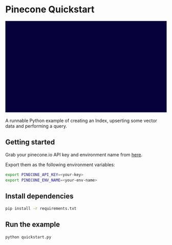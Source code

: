 # Pinecone Quickstart

![Pinecone Quickstart](../_docs/pinecone-quickstart.gif)

A runnable Python example of creating an Index, upserting some vector data and performing a query. 

## Getting started

Grab your pinecone.io API key and environment name from [here](https://app.pinecone.io/).

Export them as the following environment variables: 

```bash
export PINECONE_API_KEY=<your-key>
export PINECONE_ENV_NAME=<your-env-name>
```

## Install dependencies 

```bash
pip install -r requirements.txt
```

## Run the example 


```bash
python quickstart.py
```
